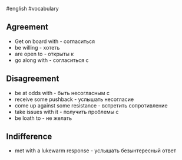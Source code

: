 #english #vocabulary 
## Agreement
- Get on board with - согласиться
- be willing - хотеть
- are open to - открыты к
- go along with - согласиться с

## Disagreement
- be at odds with - быть несогласным с
- receive some pushback - услышать несогласие
- come up against some resistance - встретить сопротивление
- take issues with it - получить проблемы с
- be loath to - не желать

## Indifference
- met with a lukewarm response - услышать безынтересный ответ